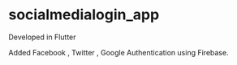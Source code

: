 # socialmedialogin_app

Developed in Flutter 

Added Facebook , Twitter , Google Authentication using Firebase.
